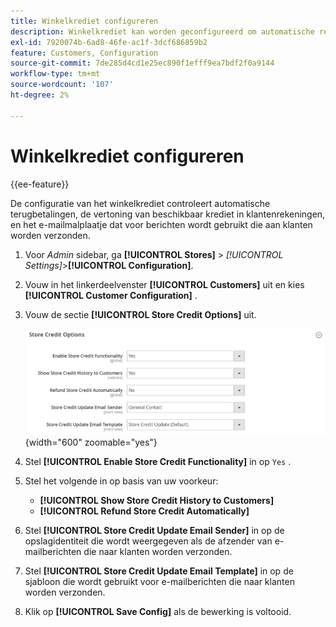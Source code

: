 ```yaml
---
title: Winkelkrediet configureren
description: Winkelkrediet kan worden geconfigureerd om automatische restituties en beschikbare kredieten voor klanten te beheren.
exl-id: 7920074b-6ad8-46fe-ac1f-3dcf686859b2
feature: Customers, Configuration
source-git-commit: 7de285d4cd1e25ec890f1efff9ea7bdf2f0a9144
workflow-type: tm+mt
source-wordcount: '107'
ht-degree: 2%

---
```


# Winkelkrediet configureren

{{ee-feature}}

De configuratie van het winkelkrediet controleert automatische terugbetalingen, de vertoning van beschikbaar krediet in klantenrekeningen, en het e-mailmalplaatje dat voor berichten wordt gebruikt die aan klanten worden verzonden.

1. Voor _Admin_ sidebar, ga **[!UICONTROL Stores]** > _[!UICONTROL Settings]_>**[!UICONTROL Configuration]**.

1. Vouw in het linkerdeelvenster **[!UICONTROL Customers]** uit en kies **[!UICONTROL Customer Configuration]** .

1. Vouw de sectie **[!UICONTROL Store Credit Options]** uit.

   ![&#x200B; de Kredietopties van de Opslag &#x200B;](../configuration-reference/customers/assets/customer-configuration-store-credit-options.png){width="600" zoomable="yes"}

1. Stel **[!UICONTROL Enable Store Credit Functionality]** in op `Yes` .

1. Stel het volgende in op basis van uw voorkeur:

   * **[!UICONTROL Show Store Credit History to Customers]**
   * **[!UICONTROL Refund Store Credit Automatically]**

1. Stel **[!UICONTROL Store Credit Update Email Sender]** in op de opslagidentiteit die wordt weergegeven als de afzender van e-mailberichten die naar klanten worden verzonden.

1. Stel **[!UICONTROL Store Credit Update Email Template]** in op de sjabloon die wordt gebruikt voor e-mailberichten die naar klanten worden verzonden.

1. Klik op **[!UICONTROL Save Config]** als de bewerking is voltooid.

